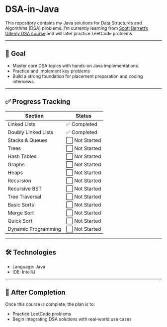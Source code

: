 # DSA-in-Java
This repository contains my Java solutions for Data Structures and Algorithms (DSA) problems.
I’m currently learning from [Scott Barrett’s Udemy DSA course](https://www.udemy.com/course/data-structures-and-algorithms-java/) and will later practice LeetCode problems

---

## 🚀 Goal

- Master core DSA topics with hands-on Java implementations.
- Practice and implement key problems
- Build a strong foundation for placement preparation and coding interviews.

---

## ✅ Progress Tracking

| Section                | Status         |
|------------------------|----------------|
| Linked Lists           | ✅ Completed    |
| Doubly Linked Lists    | ✅ Completed    |
| Stacks & Queues        | ⬜ Not Started  |
| Trees                  | ⬜ Not Started  |
| Hash Tables            | ⬜ Not Started  |
| Graphs                 | ⬜ Not Started  |
| Heaps                  | ⬜ Not Started  |
| Recursion              | ⬜ Not Started  |
| Recursive BST          | ⬜ Not Started  |
| Tree Traversal         | ⬜ Not Started  |
| Basic Sorts            | ⬜ Not Started  |
| Merge Sort             | ⬜ Not Started  |
| Quick Sort             | ⬜ Not Started  |
| Dynamic Programming    | ⬜ Not Started  |


---

## 🛠 Technologies

- Language: Java
- IDE: IntelliJ

---

## 🚀 After Completion

Once this course is complete, the plan is to:
- Practice LeetCode problems
- Begin integrating DSA solutions with real-world use cases
